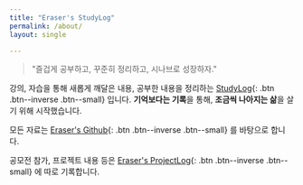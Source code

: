 ```yaml
---
title: "Eraser's StudyLog"
permalink: /about/
layout: single

---
```






> "즐겁게 공부하고, 꾸준히 정리하고, 시나브로 성장하자."



 강의, 자습을 통해 새롭게 깨달은 내용, 공부한 내용을 정리하는 [StudyLog](https://sirzzang.github.io/){: .btn .btn--inverse .btn--small} 입니다. **기억보다는 기록**을 통해, **조금씩 나아지는 삶**을 살기 위해 시작했습니다. 



 모든 자료는 [Eraser's Github](https://www.github.com/sirzzang){: .btn .btn--inverse .btn--small} 를 바탕으로 합니다.



 공모전 참가, 프로젝트 내용 등은  [Eraser's ProjectLog](https://projectlog-eraser.tistory.com/){: .btn .btn--inverse .btn--small} 에 따로 기록합니다.
